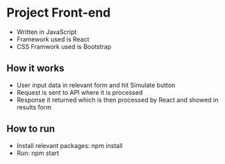 # Project Front-end
- Written in JavaScript
- Framework used is React
- CSS Framwork used is Bootstrap

## How it works
- User input data in relevant form and hit Simulate button
- Request is sent to API where it is processed
- Response it returned which is then processed by React and showed in results form

## How to run
- Install relevant packages: npm install
- Run: npm start 
